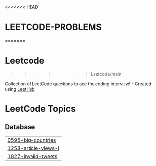 <<<<<<< HEAD
# LEETCODE-PROBLEMS
=======
# Leetcode
>>>>>>> Leetcode/main

Collection of LeetCode questions to ace the coding interview! - Created using [LeetHub](https://github.com/QasimWani/LeetHub)

<!---LeetCode Topics Start-->
# LeetCode Topics
## Database
|  |
| ------- |
| [0595-big-countries](https://github.com/CHAITANYA-2002/LEETCODE-PROBLEMS/tree/master/0595-big-countries) |
| [1258-article-views-i](https://github.com/CHAITANYA-2002/LEETCODE-PROBLEMS/tree/master/1258-article-views-i) |
| [1827-invalid-tweets](https://github.com/CHAITANYA-2002/LEETCODE-PROBLEMS/tree/master/1827-invalid-tweets) |
<!---LeetCode Topics End-->